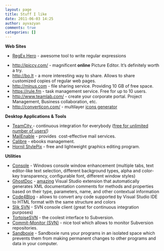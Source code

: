 ```yaml
---
layout: page
title: Stuff I like
date: 2011-06-03 14:25
author: ayvazyan
comments: true
categories: []
---
```

<div><strong>Web Sites</strong></div>
<ul>
<li><a href="http://regexhero.net/tester/">RegEx Hero</a> - awesome tool to write regular expressions</li>
</ul>
<ul>
	<li><a href="http://ipiccy.com/">http://ipiccy.com/</a> - magnificent <strong>online</strong> Picture Editor. It’s definitely worth a try.</li>
	<li><a href="http://bo.lt/">http://bo.lt</a> - a more interesting way to share. Allows to share customized copies of regular web pages.</li>
	<li><a href="http://minus.com/">http://minus.com</a> - file sharing service. Providing 10 GB of free space.</li>
	<li><a href="https://rule.fm">https://rule.fm</a> - task management service. Free for up to 10 users.</li>
	<li><a href="http://www.teamlab.com/">http://www.teamlab.com/</a> - create your corporate portal. Project Management, Business collaboration, etc.</li>
	<li><a href="http://converticon.com/">http://converticon.com/</a> - multilayer <a href="http://ayvazyan.net/2009/10/multi-layer-icons-generator/">icons generator</a></li>
</ul>
<div><strong>Desktop Applications &amp; Tools</strong></div>
<div>
<ul>
	<li><a href="http://www.jetbrains.com/teamcity/">TeamCity </a>- continuous integration for everybody (<a href="http://ayvazyan.net/2011/05/teamcity-6-5-free-for-unlimited-number-of-users/">free for unlimited number of users!</a>)</li>
	<li><a href="http://www.mailenable.com/">MailEnable</a> - provides  cost-effective mail services.</li>
	<li><a href="http://calibre-ebook.com/">Calibre</a> - ebooks management.</li>
	<li><a href="http://hornil.com/en/products/stylepix/">Hornil StylePix</a> - free and lightweight graphics editing program.</li>
</ul>
<div><strong>Utilities</strong></div>
<div>
<ul>
	<li><a href="http://sourceforge.net/projects/console/">Console</a> - Windows console window enhancement (multiple tabs, text editor-like text selection, different background types, alpha and color-key transparency, configurable font, different window styles)</li>
	<li><a href="http://submain.com/products/ghostdoc.aspx">GhostDoc</a> - <a href="http://ayvazyan.net/2009/07/ghostdoc/">amazing</a> Visual Studio extension that automatically generates XML documentation comments for methods and properties based on their type, parameters, name, and other contextual information</li>
	<li><a href="http://visualstudiogallery.msdn.microsoft.com/en-us/656f8df1-13ae-47b3-8f9a-89bf107c3b2a">Code4Blog</a> - allows to convert any code supported by Visual Studio IDE to HTML format with the same structure and colors</li>
	<li><a href="http://www.sliksvn.com/">Slik SVN</a> - SVN console client (great for continuous integration purposes)</li>
	<li><a href="http://tortoisesvn.net/">TortoiseSVN</a> - the coolest interface to Subversion.</li>
	<li><a href="http://code.google.com/p/commitmonitor/">Commit-Monitor (SVN)</a> - nice tool which allows to monitor Subversion repositories.</li>
	<li><a href="http://www.sandboxie.com/">Sandboxie</a> - Sandboxie runs your programs in an isolated space which prevents them from making permanent changes to other programs and data in your computer.</li>
</ul>
</div>
</div>
